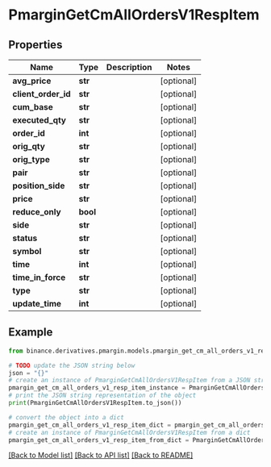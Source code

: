 # PmarginGetCmAllOrdersV1RespItem


## Properties

Name | Type | Description | Notes
------------ | ------------- | ------------- | -------------
**avg_price** | **str** |  | [optional] 
**client_order_id** | **str** |  | [optional] 
**cum_base** | **str** |  | [optional] 
**executed_qty** | **str** |  | [optional] 
**order_id** | **int** |  | [optional] 
**orig_qty** | **str** |  | [optional] 
**orig_type** | **str** |  | [optional] 
**pair** | **str** |  | [optional] 
**position_side** | **str** |  | [optional] 
**price** | **str** |  | [optional] 
**reduce_only** | **bool** |  | [optional] 
**side** | **str** |  | [optional] 
**status** | **str** |  | [optional] 
**symbol** | **str** |  | [optional] 
**time** | **int** |  | [optional] 
**time_in_force** | **str** |  | [optional] 
**type** | **str** |  | [optional] 
**update_time** | **int** |  | [optional] 

## Example

```python
from binance.derivatives.pmargin.models.pmargin_get_cm_all_orders_v1_resp_item import PmarginGetCmAllOrdersV1RespItem

# TODO update the JSON string below
json = "{}"
# create an instance of PmarginGetCmAllOrdersV1RespItem from a JSON string
pmargin_get_cm_all_orders_v1_resp_item_instance = PmarginGetCmAllOrdersV1RespItem.from_json(json)
# print the JSON string representation of the object
print(PmarginGetCmAllOrdersV1RespItem.to_json())

# convert the object into a dict
pmargin_get_cm_all_orders_v1_resp_item_dict = pmargin_get_cm_all_orders_v1_resp_item_instance.to_dict()
# create an instance of PmarginGetCmAllOrdersV1RespItem from a dict
pmargin_get_cm_all_orders_v1_resp_item_from_dict = PmarginGetCmAllOrdersV1RespItem.from_dict(pmargin_get_cm_all_orders_v1_resp_item_dict)
```
[[Back to Model list]](../README.md#documentation-for-models) [[Back to API list]](../README.md#documentation-for-api-endpoints) [[Back to README]](../README.md)


